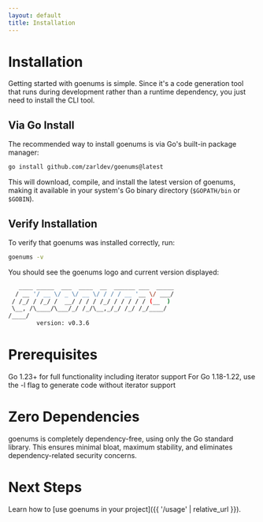 ```yaml
---
layout: default
title: Installation
---
```


# Installation

Getting started with goenums is simple. Since it's a code generation tool that runs during development rather than a runtime dependency, you just need to install the CLI tool.

## Via Go Install

The recommended way to install goenums is via Go's built-in package manager:

```bash
go install github.com/zarldev/goenums@latest
```

This will download, compile, and install the latest version of goenums, making it available in your system's Go binary directory (`$GOPATH/bin` or `$GOBIN`).

## Verify Installation

To verify that goenums was installed correctly, run:

```bash
goenums -v
```

You should see the goenums logo and current version displayed:

```bash
   ____ _____  ___  ____  __  ______ ___  _____
  / __ '/ __ \/ _ \/ __ \/ / / / __ '__ \/ ___/
 / /_/ / /_/ /  __/ / / / /_/ / / / / / (__  ) 
 \__, /\____/\___/_/ /_/\__,_/_/ /_/ /_/____/  
/____/
        version: v0.3.6
```

# Prerequisites
Go 1.23+ for full functionality including iterator support
For Go 1.18-1.22, use the -l flag to generate code without iterator 
support

# Zero Dependencies
goenums is completely dependency-free, using only the Go standard library. This ensures minimal bloat, maximum stability, and eliminates dependency-related security concerns.

# Next Steps
Learn how to [use goenums in your project]({{ '/usage' | relative_url }}).